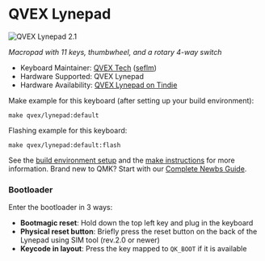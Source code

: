 # QVEX Lynepad

![QVEX Lynepad 2.1](https://i.imgur.com/eDvVaE4h.jpeg)

*Macropad with 11 keys, thumbwheel, and a rotary 4-way switch*

* Keyboard Maintainer: [QVEX Tech](https://github.com/QVEX-Tech) ([seflm](https://github.com/seflm))
* Hardware Supported: QVEX Lynepad
* Hardware Availability: [QVEX Lynepad on Tindie](https://www.lynepad.com/)

Make example for this keyboard (after setting up your build environment):

    make qvex/lynepad:default

Flashing example for this keyboard:

    make qvex/lynepad:default:flash

See the [build environment setup](https://docs.qmk.fm/#/getting_started_build_tools) and the [make instructions](https://docs.qmk.fm/#/getting_started_make_guide) for more information. Brand new to QMK? Start with our [Complete Newbs Guide](https://docs.qmk.fm/#/newbs).

### Bootloader

Enter the bootloader in 3 ways:

* **Bootmagic reset**: Hold down the top left key and plug in the keyboard
* **Physical reset button**: Briefly press the reset button on the back of the Lynepad using SIM tool (rev.2.0 or newer) 
* **Keycode in layout**: Press the key mapped to `QK_BOOT` if it is available
